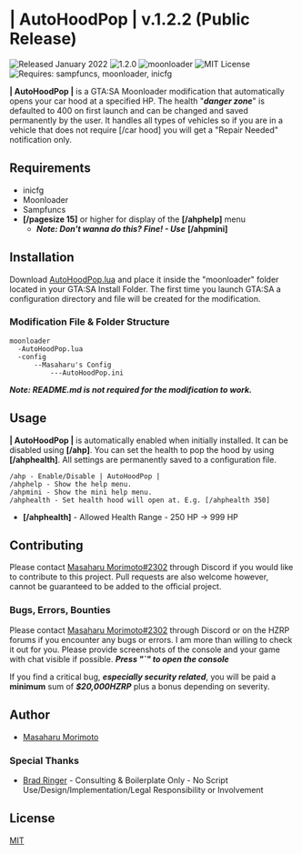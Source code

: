 # | AutoHoodPop | v.1.2.2 (Public Release)
![Released January 2022](https://img.shields.io/badge/release%20date-January%202022-purple)
![1.2.0](https://raster.shields.io/badge/version-v1.2.2-blue)
![moonloader](https://img.shields.io/badge/lua-moonloader-orange)
![MIT License](https://img.shields.io/badge/license-MIT-green)
![Requires: sampfuncs, moonloader, inicfg](https://img.shields.io/badge/requires-sampfuncs%20|%20moonloader%20|%20inicfg-red)


**| AutoHoodPop |** is a GTA:SA Moonloader modification that automatically opens your car hood at a specified HP. The health "***danger zone***" is defaulted to 400 on first launch and can be changed and saved permanently by the user. It handles all types of vehicles so if you are in a vehicle that does not require [/car hood] you will get a "Repair Needed" notification only.

## Requirements
- inicfg
- Moonloader
- Sampfuncs
- **[/pagesize 15]** or higher for display of the **[/ahphelp]** menu
  - ***Note: Don't wanna do this? Fine! - Use*** **[/ahpmini]**

## Installation
Download [AutoHoodPop.lua](https://github.com/morimotoindustries/AutoHoodPop/releases/download/v1.2.2-release/AutoHoodPop.lua) and place it inside the "moonloader" folder located in your GTA:SA Install Folder. The first time you launch GTA:SA a configuration directory and file will be created for the modification.

### Modification File & Folder Structure
```
moonloader
  -AutoHoodPop.lua
  -config
      --Masaharu's Config
          ---AutoHoodPop.ini
```

***Note: README.md is not required for the modification to work.***

## Usage
**| AutoHoodPop |** is automatically enabled when initially installed. It can be disabled using **[/ahp]**. You can set the health to pop the hood by using **[/ahphealth]**. All settings are permanently saved to a configuration file.

```
/ahp - Enable/Disable | AutoHoodPop |
/ahphelp - Show the help menu.
/ahpmini - Show the mini help menu.
/ahphealth - Set health hood will open at. E.g. [/ahphealth 350]
```

- **[/ahphealth]** - Allowed Health Range - 250 HP -> 999 HP

## Contributing
Please contact [Masaharu Morimoto#2302](https://litelink.at/masaharu) through Discord if you would like to contribute to this project. Pull requests are also welcome however, cannot be guaranteed to be added to the official project.

### Bugs, Errors, Bounties
Please contact [Masaharu Morimoto#2302](https://litelink.at/masaharu) through Discord or on the HZRP forums if you encounter any bugs or errors. I am more than willing to check it out for you. Please provide screenshots of the console and your game with chat visible if possible. ***Press "`" to open the console***

If you find a critical bug, ***especially security related***, you will be paid a **minimum** sum of ***$20,000HZRP*** plus a bonus depending on severity.

## Author
- [Masaharu Morimoto](https://litelink.at/masaharu)

### Special Thanks
- [Brad Ringer](https://forums.hzgaming.net/member.php/34885-Brad-Ringer) - Consulting & Boilerplate Only - No Script Use/Design/Implementation/Legal Responsibility or Involvement

## License
[MIT](https://choosealicense.com/licenses/mit/)
